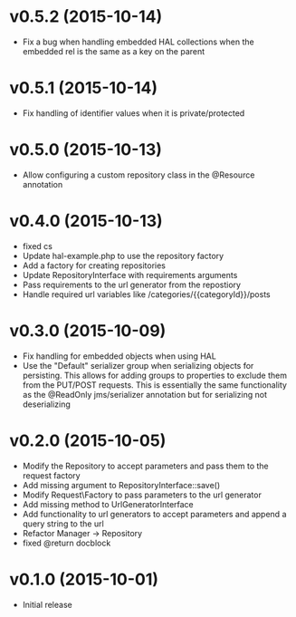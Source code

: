 # v0.5.2 (2015-10-14)

* Fix a bug when handling embedded HAL collections when the embedded rel is the same as a key on the parent

# v0.5.1 (2015-10-14)

* Fix handling of identifier values when it is private/protected

# v0.5.0 (2015-10-13)

* Allow configuring a custom repository class in the @Resource annotation

# v0.4.0 (2015-10-13)

* fixed cs
* Update hal-example.php to use the repository factory
* Add a factory for creating repositories
* Update RepositoryInterface with requirements arguments
* Pass requirements to the url generator from the repostiory
* Handle required url variables like /categories/{{categoryId}}/posts

# v0.3.0 (2015-10-09)

* Fix handling for embedded objects when using HAL
* Use the "Default" serializer group when serializing objects for persisting. This allows for adding groups to properties to exclude them from the PUT/POST requests. This is essentially the same functionality as the @ReadOnly jms/serializer annotation but for serializing not deserializing

# v0.2.0 (2015-10-05)

* Modify the Repository to accept parameters and pass them to the request factory
* Add missing argument to RepositoryInterface::save()
* Modify Request\Factory to pass parameters to the url generator
* Add missing method to UrlGeneratorInterface
* Add functionality to url generators to accept parameters and append a query string to the url
* Refactor Manager -> Repository
* fixed @return docblock

# v0.1.0 (2015-10-01)

* Initial release
